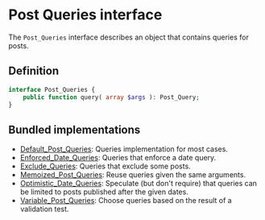 # Post Queries interface

The `Post_Queries` interface describes an object that contains queries for posts.

## Definition

```php
interface Post_Queries {
	public function query( array $args ): Post_Query;
}
```

## Bundled implementations

- [Default_Post_Queries](https://github.com/alleyinteractive/wp-type-extensions/blob/main/src/post-queries/class-default-post-queries.php): Queries implementation for most cases.
- [Enforced_Date_Queries](https://github.com/alleyinteractive/wp-type-extensions/blob/main/src/post-queries/class-enforced-date-queries.php): Queries that enforce a date query.
- [Exclude_Queries](https://github.com/alleyinteractive/wp-type-extensions/blob/main/src/post-queries/class-exclude-queries.php): Queries that exclude some posts.
- [Memoized_Post_Queries](https://github.com/alleyinteractive/wp-type-extensions/blob/main/src/post-queries/class-memoized-post-queries.php): Reuse queries given the same arguments.
- [Optimistic_Date_Queries](https://github.com/alleyinteractive/wp-type-extensions/blob/main/src/post-queries/class-optimistic-date-queries.php): Speculate (but don't require) that queries can be limited to posts published after the given dates.
- [Variable_Post_Queries](https://github.com/alleyinteractive/wp-type-extensions/blob/main/src/post-queries/class-variable-post-queries.php): Choose queries based on the result of a validation test.
